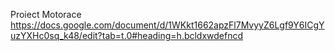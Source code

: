 Proiect Motorace
https://docs.google.com/document/d/1WKkt1662apzFl7MvyyZ6Lgf9Y6ICgYuzYXHc0sq_k48/edit?tab=t.0#heading=h.bcldxwdefncd

